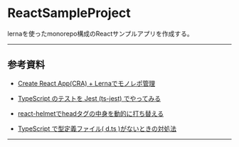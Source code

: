 # ReactSampleProject

lernaを使ったmonorepo構成のReactサンプルアプリを作成する。

---

## 参考資料

* [Create React App(CRA) + Lernaでモノレポ管理](https://wp-kyoto.net/lerna-and-cra-and-nwb/)

* [TypeScript のテストを Jest (ts-jest) でやってみる](https://qiita.com/mangano-ito/items/99dedf88d972e7e631b7)

* [react-helmetでheadタグの中身を動的に打ち替える](https://www.i-ryo.com/entry/2021/02/04/072258)

* [TypeScript で型定義ファイル( d.ts )がないときの対処法](https://qiita.com/Nossa/items/726cc3e67527e896ed1e)

---
